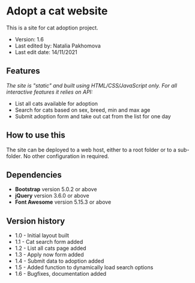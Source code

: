 # Adopt a cat website
This is a site for cat adoption project.
 - Version: 1.6
 - Last edited by: Natalia Pakhomova
 - Last edit date: 14/11/2021

## Features

_The site is "static" and built using HTML/CSS/JavaScript only. For all interactive features it relies on API:_

 - List all cats available for adoption
 - Search for cats based on sex, breed, min and max age
 - Submit adoption form and take out cat from the list for one day

## How to use this

The site can be deployed to a web host, either to a root folder or to a sub-folder. No other configuration in required.

## Dependencies

 - **Bootstrap** version 5.0.2 or above
 - **jQuery** version 3.6.0 or above
 - **Font Awesome** version 5.15.3 or above

## Version history

- 1.0 - Initial layout built
- 1.1 - Cat search form added
- 1.2 - List all cats page added
- 1.3 - Apply now form added
- 1.4 - Submit data to adoption added
- 1.5 - Added function to dynamically load search options
- 1.6 - Bugfixes, documentation added
